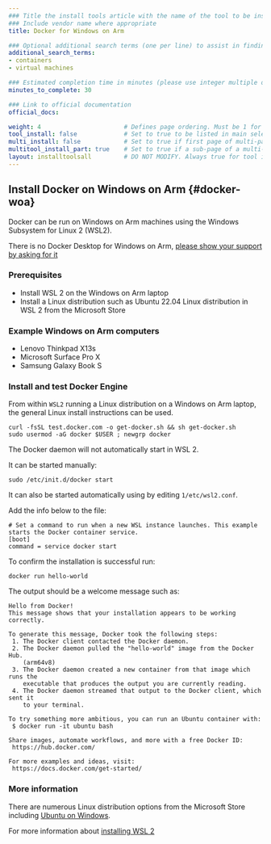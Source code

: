 ```yaml
---
### Title the install tools article with the name of the tool to be installed
### Include vendor name where appropriate
title: Docker for Windows on Arm

### Optional additional search terms (one per line) to assist in finding the article
additional_search_terms:
- containers
- virtual machines

### Estimated completion time in minutes (please use integer multiple of 5)
minutes_to_complete: 30

### Link to official documentation
official_docs: 

weight: 4                       # Defines page ordering. Must be 1 for first (or only) page.
tool_install: false             # Set to true to be listed in main selection page, else false
multi_install: false            # Set to true if first page of multi-page article, else false
multitool_install_part: true    # Set to true if a sub-page of a multi-page article, else false
layout: installtoolsall         # DO NOT MODIFY. Always true for tool install articles
---
```


## Install Docker on Windows on Arm {#docker-woa}

Docker can be run on Windows on Arm machines using the Windows Subsystem for Linux 2 (WSL2).

There is no Docker Desktop for Windows on Arm, [please show your support by asking for it](https://github.com/docker/roadmap/issues/91)

### Prerequisites

- Install WSL 2 on the Windows on Arm laptop
- Install a Linux distribution such as Ubuntu 22.04 Linux distribution in WSL 2 from the Microsoft Store

### Example Windows on Arm computers

- Lenovo Thinkpad X13s
- Microsoft Surface Pro X
- Samsung Galaxy Book S

### Install and test Docker Engine

From within `WSL2` running a Linux distribution on a Windows on Arm laptop, the general Linux install instructions can be used. 

```console
curl -fsSL test.docker.com -o get-docker.sh && sh get-docker.sh
sudo usermod -aG docker $USER ; newgrp docker
```

The Docker daemon will not automatically start in WSL 2. 

It can be started manually:
```console
sudo /etc/init.d/docker start
```

It can also be started automatically using by editing `1/etc/wsl2.conf`.

Add the info below to the file:
```console
# Set a command to run when a new WSL instance launches. This example starts the Docker container service.
[boot]
command = service docker start
```

To confirm the installation is successful run:
```console
docker run hello-world
```

The output should be a welcome message such as:

```output
Hello from Docker!
This message shows that your installation appears to be working correctly.

To generate this message, Docker took the following steps:
 1. The Docker client contacted the Docker daemon.
 2. The Docker daemon pulled the "hello-world" image from the Docker Hub.
    (arm64v8)
 3. The Docker daemon created a new container from that image which runs the
    executable that produces the output you are currently reading.
 4. The Docker daemon streamed that output to the Docker client, which sent it
    to your terminal.

To try something more ambitious, you can run an Ubuntu container with:
 $ docker run -it ubuntu bash

Share images, automate workflows, and more with a free Docker ID:
 https://hub.docker.com/

For more examples and ideas, visit:
 https://docs.docker.com/get-started/

```

### More information

There are numerous Linux distribution options from the Microsoft Store including [Ubuntu on Windows](https://apps.microsoft.com/store/detail/ubuntu-on-windows/9NBLGGH4MSV6?hl=en-us&gl=us).

For more information about [installing WSL 2](https://docs.microsoft.com/en-us/windows/wsl/install)
